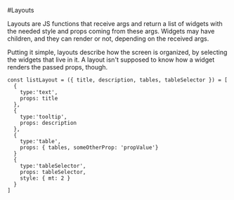 #Layouts

Layouts are JS functions that receive args and return a list of widgets with the needed style and props coming from these args. Widgets may have children, and they can render or not, depending on the received args.

Putting it simple, layouts describe how the screen is organized, by selecting the widgets that live in it. A layout isn't supposed to know how a widget renders the passed props, though.

```
const listLayout = ({ title, description, tables, tableSelector }) = [
  {
    type:'text',
    props: title
  },
  {
    type:'tooltip',
    props: description
  },
  {
    type:'table',
    props: { tables, someOtherProp: 'propValue'}
  }
  {
    type:'tableSelector',
    props: tableSelector,
    style: { mt: 2 }
  }
]

```
